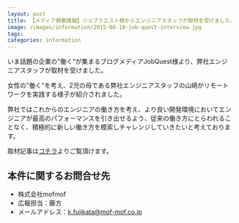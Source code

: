 ```yaml
---
layout: post
title: 【メディア掲載情報】ジョブクエスト様からエンジニアスタッフが取材を受けました。
image: /images/information/2015-08-10-job-quest-interview.jpg
tags:
categories: information
---
```


いま話題の企業の"働く"が集まるブログメディアJobQuest様より、弊社エンジニアスタッフが取材を受けました。

女性の"働く"を考え、2児の母である弊社エンジニアスタッフの山崎がリモートワークを実践する様子が紹介されました。

弊社ではこれからのエンジニアの働き方を考え、より良い開発環境においてエンジニアが最高のパフォーマンスを引き出せるよう、従来の働き方にとらわれることなく、積極的に新しい働き方を模索しチャレンジしていきたいと考えております。

取材記事は[コチラ](http://quest.job-q.me/1823)よりご覧頂けます。

## 本件に関するお問合せ先
- 株式会社mofmof
- 広報担当：藤方
- メールアドレス：k.fujikata@mof-mof.co.jp
